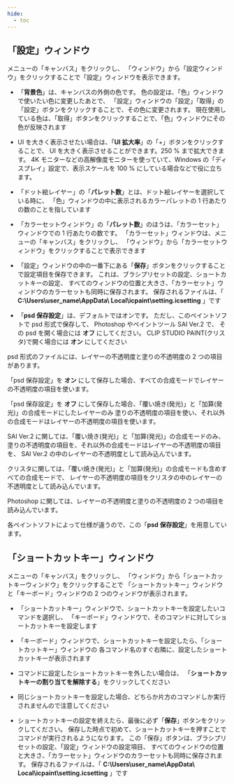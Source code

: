 ```yaml
---
hide:
  - toc
---
```


## 「設定」ウィンドウ

メニューの「キャンバス」をクリックし、
「ウィンドウ」から「設定ウィンドウ」をクリックすることで「設定」ウィンドウを表示できます。

+ 「__背景色__」は、キャンバスの外側の色です。
色の設定は、「色」ウィンドウで使いたい色に変更したあとで、
「設定」ウィンドウの「設定」「取得」の「設定」ボタンをクリックすることで、その色に変更されます。
現在使用している色は、「取得」ボタンをクリックすることで、「色」ウィンドウにその色が反映されます

+ UI を大きく表示させたい場合は、「__UI 拡大率__」の「+」ボタンをクリックすることで、
UI を大きく表示させることができます。250 % まで拡大できます。
4K モニターなどの高解像度モニターを使っていて、Windows の「ディスプレイ」設定で、表示スケールを 100 %
にしている場合などで役に立ちます。

+ 「ドット絵レイヤー」の「__パレット数__」とは、ドット絵レイヤーを選択している時に、
「色」ウィンドウの中に表示されるカラーパレットの 1 行あたりの数のことを指しています

+ 「カラーセットウィンドウ」の「__パレット数__」のほうは、「カラーセット」ウィンドウでの 1 行あたりの数です。
「カラーセット」ウィンドウは、メニューの「キャンバス」をクリックし、
「ウィンドウ」から「カラーセットウィンドウ」をクリックすることで表示できます

+ 「設定」ウィンドウの中の一番下にある「__保存__」ボタンをクリックすることで設定項目を保存できます。
これは、ブラシプリセットの設定、ショートカットキーの設定、
すべてのウィンドウの位置と大きさ、「カラーセット」ウィンドウのカラーセットも同時に保存されます。
保存されるファイルは、「
__C:\\Users\\user_name\\AppData\\
Local\\icpaint\\setting.icsetting__
」です

+ 「__psd 保存設定__」は、デフォルトではオンです。
ただし、このペイントソフトで psd 形式で保存して、 Photoshop やペイントツール SAI Ver.2 で、
その psd を開く場合には __オフ__ にしてください。
CLIP STUDIO PAINT(クリスタ)で開く場合には __オン__ にしてください

psd 形式のファイルには、レイヤーの不透明度と塗りの不透明度の 2 つの項目があります。

「psd 保存設定」を __オン__ にして保存した場合、すべての合成モードでレイヤーの不透明度の項目を使います。

「psd 保存設定」を __オフ__ にして保存した場合、「覆い焼き(発光)」と「加算(発光)」の合成モードにしたレイヤーのみ
塗りの不透明度の項目を使い、それ以外の合成モードはレイヤーの不透明度の項目を使います。

SAI Ver.2 に関しては、「覆い焼き(発光)」と「加算(発光)」の合成モードのみ、
塗りの不透明度の項目を、それ以外の合成モードはレイヤーの不透明度の項目を、
SAI Ver.2 の中のレイヤーの不透明度として読み込んでいます。

クリスタに関しては、「覆い焼き(発光)」と「加算(発光)」の合成モードも含めすべての合成モードで、
レイヤーの不透明度の項目をクリスタの中のレイヤーの不透明度として読み込んでいます。

Photoshop に関しては、レイヤーの不透明度と塗りの不透明度の 2 つの項目を読み込んでいます。

各ペイントソフトによって仕様が違うので、この「__psd 保存設定__」を用意しています。


## 「ショートカットキー」ウィンドウ

メニューの「キャンバス」をクリックし、
「ウィンドウ」から「ショートカットキーウィンドウ」をクリックすることで
「ショートカットキー」ウィンドウと「キーボード」ウィンドウの 2 つのウィンドウが表示されます。

+ 「ショートカットキー」ウィンドウで、ショートカットキーを設定したいコマンドを選択し、
「キーボード」ウィンドウで、そのコマンドに対してショートカットキーを設定します

+ 「キーボード」ウィンドウで、ショートカットキーを設定したら、「ショートカットキー」ウィンドウの
各コマンド名のすぐ右隣に、設定したショートカットキーが表示されます

+ コマンドに設定したショートカットキーを外したい場合は、
「__ショートカットキーの割り当てを解除する__」をクリックしてください

+ 同じショートカットキーを設定した場合、どちらか片方のコマンドしか実行されませんので注意してください

+ ショートカットキーの設定を終えたら、最後に必ず「__保存__」ボタンをクリックしてください。
保存した時点で初めて、ショートカットキーを押すことでコマンドが実行されるようになります。
この「保存」ボタンは、ブラシプリセットの設定、「設定」ウィンドウの設定項目、
すべてのウィンドウの位置と大きさ、「カラーセット」ウィンドウのカラーセットも同時に保存されます。
保存されるファイルは、「
__C:\\Users\\user_name\\AppData\\
Local\\icpaint\\setting.icsetting__
」です
